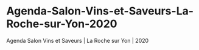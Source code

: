 # Agenda-Salon-Vins-et-Saveurs-La-Roche-sur-Yon-2020
Agenda Salon Vins et Saveurs | La Roche sur Yon | 2020
